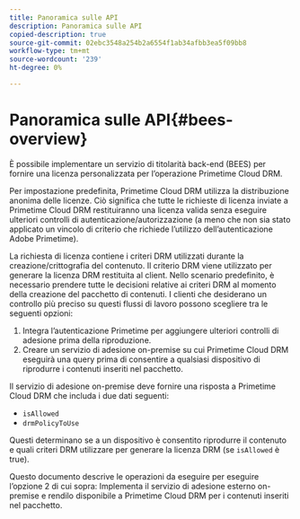 ```yaml
---
title: Panoramica sulle API
description: Panoramica sulle API
copied-description: true
source-git-commit: 02ebc3548a254b2a6554f1ab34afbb3ea5f09bb8
workflow-type: tm+mt
source-wordcount: '239'
ht-degree: 0%

---
```


# Panoramica sulle API{#bees-overview}

È possibile implementare un servizio di titolarità back-end (BEES) per fornire una licenza personalizzata per l’operazione Primetime Cloud DRM.

Per impostazione predefinita, Primetime Cloud DRM utilizza la distribuzione anonima delle licenze. Ciò significa che tutte le richieste di licenza inviate a Primetime Cloud DRM restituiranno una licenza valida senza eseguire ulteriori controlli di autenticazione/autorizzazione (a meno che non sia stato applicato un vincolo di criterio che richiede l’utilizzo dell’autenticazione Adobe Primetime).

La richiesta di licenza contiene i criteri DRM utilizzati durante la creazione/crittografia del contenuto. Il criterio DRM viene utilizzato per generare la licenza DRM restituita al client. Nello scenario predefinito, è necessario prendere tutte le decisioni relative ai criteri DRM al momento della creazione del pacchetto di contenuti. I clienti che desiderano un controllo più preciso su questi flussi di lavoro possono scegliere tra le seguenti opzioni:

1. Integra l’autenticazione Primetime per aggiungere ulteriori controlli di adesione prima della riproduzione.
1. Creare un servizio di adesione on-premise su cui Primetime Cloud DRM eseguirà una query prima di consentire a qualsiasi dispositivo di riprodurre i contenuti inseriti nel pacchetto.

Il servizio di adesione on-premise deve fornire una risposta a Primetime Cloud DRM che includa i due dati seguenti:

* `isAllowed`
* `drmPolicyToUse`

Questi determinano se a un dispositivo è consentito riprodurre il contenuto e quali criteri DRM utilizzare per generare la licenza DRM (se `isAllowed` è true).

Questo documento descrive le operazioni da eseguire per eseguire l’opzione 2 di cui sopra: Implementa il servizio di adesione esterno on-premise e rendilo disponibile a Primetime Cloud DRM per i contenuti inseriti nel pacchetto.
